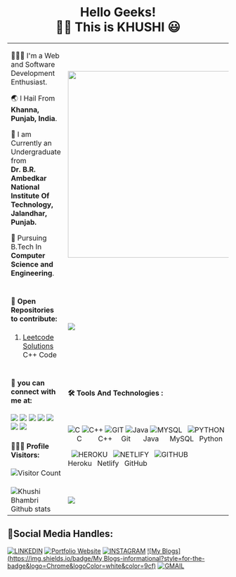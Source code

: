 <h1 align="center"> Hello Geeks!<br>   👧🏻 This is KHUSHI 😃 </h1>
<!--  #### 👧🏻 This is **KHUSHI** 😃. -->
<table>
<tr>
  <td><p>
👩🏻‍💻 I'm a Web and Software Development Enthusiast.

🌏 I Hail From **Khanna, Punjab, India**.

🏫 I am Currently an Undergraduate from <br/>**Dr. B.R. Ambedkar National Institute Of Technology,<br/> Jalandhar, Punjab.**

📄 Pursuing B.Tech In **Computer Science and Engineering**.

   </p></td>
 <td><img src = "https://i.postimg.cc/Fs75yYVT/giphy.gif" width="425"></td>
</tr>

<tr>
   
  <td><p><h4>📁 Open Repositories to contribute:</h4>
  
  1. [Leetcode Solutions](https://github.com/KhushiBhambri/Leetcode-Solutions) C++ Code
  </p>
  </td>
   <td>
        <img src="https://github-readme-stats.vercel.app/api/top-langs/?username=khushibhambri&langs_count=10&layout=compact&theme=algolia&card_width=445" aligh="center">
    </td>
    
</tr>

<tr>
  <td> <h4>🔗 you can connect with me at:</h4>

 <!-- [<img src="https://img.icons8.com/fluency/48/000000/discord-logo.png"/>](https://discord.com)
[<img src="https://img.icons8.com/fluency/48/000000/facebook-new.png"/>](https://facebook.com) -->
[<img src="https://img.icons8.com/color/48/000000/instagram-new--v2.png"/>](https://www.instagram.com/)
[<img src="https://img.icons8.com/color/48/000000/twitter--v2.png"/>](https://twitter.com/Khushi05680098)
[<img src="https://img.icons8.com/fluency/48/000000/github.png"/>](https://github.com/KhushiBhambri)
[<img src="https://img.icons8.com/fluency/48/000000/linkedin.png"/>](https://www.linkedin.com/in/khushibhambri/)
[<img src="https://img.icons8.com/fluency/50/000000/gmail-new.png"/>](mailto:khushibhambri44@gmail.com)
[<img src="https://img.icons8.com/fluency/48/000000/portfolio.png"/>](https://khushibhambri.netlify.app/)
[<img src="https://img.icons8.com/ios-filled/50/000000/medium-logo.png"/>](https://medium.com/@KhushiBhambri)

<!-- [<img src="https://img.icons8.com/color/48/000000/chrome--v1.png"/>](https://khushibhambri.netlify.app/) -->
<!-- [<img src="contact-Icons/instagram.png" height="50" width="50">](https://www.instagram.com/) -->
 <h4>👩🏻‍💻 Profile Visitors:</h4>
    
![Visitor Count](https://profile-counter.glitch.me/khushibhambri/count.svg)
</td>
<td>
<h4>🛠 Tools And Technologies :</h4><br>

![C](https://img.icons8.com/color/48/000000/c-programming.png 'C')
![C++](https://img.icons8.com/color/48/000000/c-plus-plus-logo.png 'C++')
![GIT](https://img.icons8.com/color/48/000000/git.png 'GIT')
![Java](https://img.icons8.com/color/48/000000/java-coffee-cup-logo--v1.png 'Java')
![MYSQL](https://img.icons8.com/color/48/000000/mysql-logo.png 'MYSQL')
&ensp;![PYTHON](https://img.icons8.com/color/48/000000/python.png 'PYTHON ')
<br>
&ensp; &ensp;C
&ensp; &ensp; &ensp;C++
&ensp;&ensp;Git
&ensp; &ensp; Java
&ensp; &ensp;MySQL
&ensp;Python
  
&ensp;![HEROKU](https://img.icons8.com/color/48/000000/heroku.png 'Heroku')
&ensp;![NETLIFY](https://img.icons8.com/external-tal-revivo-color-tal-revivo/24/000000/external-netlify-a-cloud-computing-company-that-offers-hosting-and-serverless-backend-services-for-static-websites-logo-color-tal-revivo.png 'Netlify')
&ensp;![GITHUB](https://img.icons8.com/color/48/000000/github--v1.png 'Github')
<br>
Heroku
&ensp;Netlify
&ensp;GitHub
<br>

</td>
</tr>
  
<tr>
  <td><img src = "https://github-readme-stats.vercel.app/api?username=khushibhambri&count_private=true&show_icons=true&theme=algolia&line_height=25" alt="Khushi Bhambri Github stats">
  </td>
  <td><img src="https://github-readme-streak-stats.herokuapp.com/?user=khushibhambri&theme=algolia&card_height=30">  
  </td>
</tr>

 </table>

## 💼Social Media Handles:

[![LINKEDIN](https://img.shields.io/badge/LinkedIn-informational?style=for-the-badge&logo=linkedin&logoColor=white&color=0077b5)](https://www.linkedin.com/in/khushibhambri/)
[![Portfolio Website](https://img.shields.io/badge/Khushi-informational?style=for-the-badge&logo=google-chrome&logoColor=white&color=lightgrey)](https://github.com/KhushiBhambri)
[![INSTAGRAM](https://img.shields.io/badge/Instagram-informational?style=for-the-badge&logo=instagram&logoColor=white&color=9cf)](https://www.instagram.com/)
[![My Blogs](https://img.shields.io/badge/My Blogs-informational?style=for-the-badge&logo=Chrome&logoColor=white&color=9cf)](https://kb-blogposts.netlify.app/)
[![GMAIL](https://img.shields.io/badge/Gmail-informational?style=for-the-badge&logo=gmail&logoColor=white&color=D44638)](mailto:bhambrikhushi4@gmail.com)
